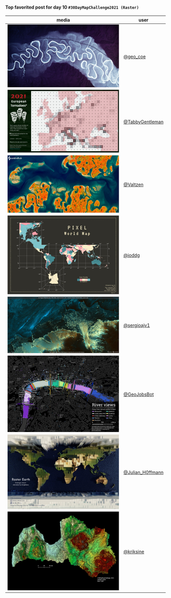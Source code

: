 #### Top favorited post for day 10 `#30DayMapChallenge2021 (Raster)`

| media | user | 
|-------|------|
| ![image](../uploads/7d2facecda20e1bb8e451881360a4b29/image.png) |[@geo_coe](https://twitter.com/geo_coe/status/1458681497905360900)|
| ![image](../uploads/dfd25e221c7b6000274f37e431e5de28/image.png) |[@TabbyGentleman](https://twitter.com/TabbyGentleman/status/1458492812815699971)|
| ![image](../uploads/7babce98da9660606eeeeeb852170ad5/image.png) |[@Valtzen](https://twitter.com/Valtzen/status/1458560984944152576)|
| ![image](../uploads/83af3508391b2de6892ef85a6dcd3516/image.png) |[@ioddg](https://twitter.com/ioddg/status/1458519723910565898)|
| ![image](../uploads/cf85124a24cbcf9dc8a1647a1a4d5769/image.png) |[@sergioajv1](https://twitter.com/sergioajv1/status/1458618213898633223)|
| ![image](../uploads/8cf2ad1357da42f5cdfdf810d5ee02c4/image.png) |[@GeoJobsBot](https://twitter.com/GeoJobsBot/status/1458467419136135174)|
| ![image](../uploads/65b3d241f7e0aee810978e87cda957ef/image.png) |[@Julian_H0ffmann](https://twitter.com/Julian_H0ffmann/status/1458416532397121542)|
| ![image](../uploads/8c843ed2bea7c6a42040c5e19ed971e0/image.png) |[@kriksine](https://twitter.com/kriksine/status/1458328571068309507)|
